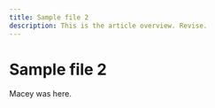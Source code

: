 ```yaml
---
title: Sample file 2
description: This is the article overview. Revise.
---
```


# Sample file 2

Macey was here.
